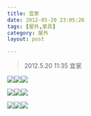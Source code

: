 ```yaml
---
title: 宜家  
date: 2012-05-20 23:05:26  
tags: [屋外,家具]  
category: 屋外  
layout: post  

---
```


> 2012.5.20 11:35 宜家

[![](http://file.arvit.xyz/ikea_0.JPG?imageView2/1/w/200/h/200)](http://file.arvit.xyz/ikea_0.JPG)[![](http://file.arvit.xyz/ikea_1.JPG?imageView2/1/w/200/h/200)](http://file.arvit.xyz/ikea_1.JPG)[![](http://file.arvit.xyz/ikea_2.JPG?imageView2/1/w/200/h/200)](http://file.arvit.xyz/ikea_2.JPG)  
<!--more-->  
[![](http://file.arvit.xyz/ikea_3.JPG?imageView2/1/w/200/h/200)](http://file.arvit.xyz/ikea_3.JPG)[![](http://file.arvit.xyz/ikea_4.JPG?imageView2/1/w/200/h/200)](http://file.arvit.xyz/ikea_4.JPG)[![](http://file.arvit.xyz/ikea_5.JPG?imageView2/1/w/200/h/200)](http://file.arvit.xyz/ikea_5.JPG)

[![](http://file.arvit.xyz/ikea_6.JPG?imageView2/1/w/200/h/200)](http://file.arvit.xyz/ikea_6.JPG)[![](http://file.arvit.xyz/ikea_7.JPG?imageView2/1/w/200/h/200)](http://file.arvit.xyz/ikea_7.JPG)[![](http://file.arvit.xyz/ikea_8.JPG?imageView2/1/w/200/h/200)](http://file.arvit.xyz/ikea_8.JPG)